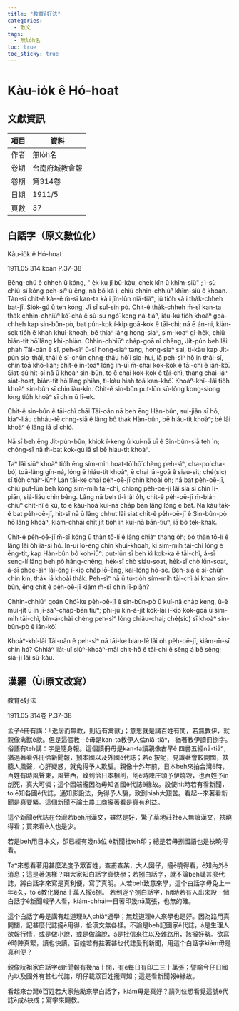 ```yaml
---
title: "教育ê好法"
categories:
  - 散文
tags:
  - 無lo̍h名
toc: true
toc_sticky: true
---
```


# Kàu-io̍k ê Hó-hoat

## 文獻資訊

| 項目 | 資料 |
|---|---|
| 作者 | 無lo̍h名 |
| 卷期 | 台南府城教會報 |
| 卷期 | 第314卷 |
| 日期 | 1911/5 |
| 頁數 | 37 |

## 白話字（原文數位化）

Kàu-io̍k ê Hó-hoat

1911.05 314 koàn P.37-38

Bēng-chú ê chheh ū kóng, " e̍k ku jî bû-kàu, chek kīn ū khîm-siù" ; ì-sù chiū-sī kóng peh-sìⁿ ū êng, nā bô kà i, chiū chhin-chhiūⁿ khîm-siù ê khoán. Tàn-sī chit-ê kà--ê m̄-sī kan-ta kà i jîn-lûn niā-tiāⁿ, iū tio̍h kà i tha̍k-chheh bat-jī. Sio̍k-gú ū teh kóng, Jī sī suî-sin pò. Chit-ê tha̍k-chheh m̄-sī kan-ta tha̍k chhin-chhiūⁿ kó͘-chá ê sù-su ngó͘-keng nā-tiāⁿ, iáu-kú tio̍h khoàⁿ goā-chheh kap sin-bûn-pò, bat pún-kok í-ki̍p goā-kok ê tāi-chì; nā ē án-ni, kiàn-sek tio̍h ē khah khui-khoah, bē thiaⁿ lâng hong-siaⁿ, sim-koaⁿ gî-he̍k, chiū bián-tit hō͘ lâng khi-phiàn. Chhin-chhiūⁿ cha̍p-goā nî chêng, Ji̍t-pún beh lâi phah Tâi-oân ê sî, peh-sìⁿ ū-sî hong-siaⁿ tang, hong-siaⁿ sai, tì-kàu kap Ji̍t-pún sio-thâi, thâi ê sî-chūn chng-thâu hō͘ i sio-huí, iā peh-sìⁿ hō͘ in thâi-sí, chin toā khó-liân; chit-ê in-toaⁿ lóng in-uī m̄-chai kok-kok ê tāi-chì ê iân-kò͘. Siat-sú hit-sî nā ū khoàⁿ sin-bûn, to ē chai kok-kok ê tāi-chì, thang chai-iáⁿ siat-hoat, bián-tit hō͘ lâng phiàn, tì-kàu hiah toā kan-khó͘. Khoàⁿ-khí--lâi tio̍h khoàⁿ sin-bûn sī chin iàu-kín. Chit-ê sin-bûn put-lūn sū-lông kong-siong lóng tio̍h khoàⁿ sī chin ū lī-ek.

Chit-ê sin-bûn ê tāi-chì chāi Tâi-oân nā beh ēng Hàn-bûn, sui-jiân sī hó, kiaⁿ-liáu chháu-tē chng-siā ê lâng bô tha̍k Hàn-bûn, bē hiáu-tit khoàⁿ; bé lâi khoàⁿ ê lâng iā sī chió.

Nā sī beh ēng Ji̍t-pún-bûn, khiok í-keng ū kuí-nā uī ê Sin-bûn-siā teh ìn; chóng-sī nā m̄-bat kok-gú iā sī bē hiáu-tit khoàⁿ.

Taⁿ lâi siūⁿ khoàⁿ tio̍h ēng sím-mi̍h hoat-tō͘ hō͘ chèng peh-sìⁿ, cha-po͘ cha-bó͘, toā-lâng gín-ná, lóng ē hiáu-tit khoàⁿ, ē chai lāi-goā ê siau-sit; ché(sic) sī tio̍h cháiⁿ-iūⁿ? Lán tāi-ke chai pe̍h-oē-jī chin khoài o̍h; nā bat pe̍h-oē-jī, chiū put-lūn beh kóng sím-mi̍h tāi-chì, chiong pe̍h-oē-jī lâi siá sī chin lī-piān, siá-liáu chin bêng. Lâng nā beh tì-ì lâi o̍h, chit-ê pe̍h-oē-jī m̄-bián chiūⁿ chit-nî ê kú, to ē kàu-hoà kuí-nā cha̍p bān lâng lóng ē bat. Nā kàu ta̍k-ê bat pe̍h-oē-jī, hit-sî nā ū lâng chhut lâi siat chi̍t-ê pe̍h-oē-jī ê Sin-bûn-pò hō͘ lâng khoàⁿ, kiám-chhái chi̍t ji̍t tio̍h ìn kuí-nā bān-tiuⁿ, iā bô tek-khak.

Chit-ê pe̍h-oē-jī m̄-sī kóng ū thàn tō-lí ê lâng chiàⁿ thang o̍h; bô thàn tō-lí ê lâng lâi o̍h iā-sī hó. In-uī lō͘-ēng chin khui-khoah, kì sím-mi̍h tāi-chì lóng ē ēng-tit, kap Hàn-bûn bô koh-iūⁿ. put-lūn sī beh kì kok-ka ê tāi-chì, á-sī seng-lí lâng beh pò hâng-chêng, he̍k-sī chò siáu-soat, he̍k-sī chò lūn-soat, á-sī phoe-sìn lâi-óng í-ki̍p cha̍p lō͘-ēng, kai-lóng hó-sè. Beh-siá ê sî-chūn chin kín, tha̍k iā khoài tha̍k. Peh-sìⁿ nā ū tú-tio̍h sím-mi̍h tāi-chì ài khan sin-bûn, ēng chit ê pe̍h-oē-jī kiám m̄-sī chin lī-piān?

Chhin-chhiūⁿ goán Chó͘-ke pe̍h-oē-jī ê sin-bûn-pò ū kuí-nā cha̍p keng, ū-ê muí-ji̍t ū ìn jī-saⁿ-cha̍p-bān tiuⁿ; phì-jū kin-á-ji̍t kok-lāi í-ki̍p kok-goā ū sím-mi̍h tāi-chì, bîn-á-chài chèng peh-sìⁿ lóng chiâu-chai; ché(sic) sī khoàⁿ sin-bûn-pò ê iân-kò͘.

Khoàⁿ-khí-lâi Tâi-oân ê peh-sìⁿ nā tāi-ke bián-lē lâi o̍h pe̍h-oē-jī, kiám-m̄-sī chin hó? Chhiáⁿ lia̍t-uī siūⁿ-khoàⁿ-māi chit-hō ê tāi-chì ē sêng á bē sêng; siá-jī lâi sù-kàu.

## 漢羅（Ùi原文改寫）

教育ê好法

1911.05 314卷 P.37-38

孟子ê冊有講：「逸居而無教，則近有禽獸」；意思就是講百姓有閒，若無教伊，就親像禽獸ê款。但是這個教--ê毋是kan-ta教伊人倫niā-tiāⁿ， 猶著教伊讀冊捌字。俗語有teh講：字是隨身報。這個讀冊毋是kan-ta讀親像古早ê 四書五經nā-tiāⁿ，猶過著看外冊佮新聞報，捌本國以及外國ê代誌；若ē 按呢，見識著會較開闊，袂聽人風聲，心肝疑惑，就免得予人欺騙。親像十外年前，日本beh來拍台灣ê時，百姓有時風聲東，風聲西，致到佮日本相刣，刣ê時陣庄頭予伊燒毀，也百姓予in刣死，真大可憐；這个因端攏因為毋知各國ê代誌ê緣故。設使hit時若有看新聞，to ē知各國ê代誌，通知影設法，免得予人騙，致到hiah大艱苦。看起--來著看新聞是真要緊。這個新聞不論士農工商攏著看是真有利益。

這个新聞ê代誌在台灣若beh用漢文，雖然是好，驚了草地莊社ê人無讀漢文，袂曉得看；買來看ê人也是少。

若是beh用日本文，卻已經有幾nā位 ê新聞社teh印；總是若毋捌國語也是袂曉得看。

Taⁿ來想看著用甚麼法度予眾百姓，查甫查某，大人囡仔，攏ē曉得看，ē知內外ê消息；這是著怎樣？咱大家知白話字真快學；若捌白話字，就不論beh講甚麼代誌，將白話字來寫是真利便，寫了真明。人若beh致意來學，這个白話字毋免上一年ê久，to ē教化幾nā十萬人攏ē捌。 若到逐个捌白話字，hit時若有人出來設一個白話字ê新聞報予人看，kiám-chhái一日著印幾nā萬張，也無的確。

這个白話字毋是講有趁道理ê人chiàⁿ通學；無趁道理ê人來學也是好。因為路用真開闊，記甚麼代誌攏ē用得，佮漢文無各樣。不論是beh記國家ê代誌，á是生理人欲報行情，或是做小說，或是做論說，á是批信來往以及雜路用，該攏好勢。欲寫ê時陣真緊，讀也快讀。百姓若有拄著甚乜代誌愛刊新聞，用這个白話字kiám毋是真利便？

親像阮祖家白話字ê新聞報有幾nā十間，有ê每日有印二三十萬張；譬喻今仔日國內以及國外有甚乜代誌，明仔載眾百姓攏齊知；這是看新聞報ê緣故。

看起來台灣ê百姓若大家勉勵來學白話字，kiám毋是真好？請列位想看覓這號ê代誌ē成á袂成；寫字來賜教。
